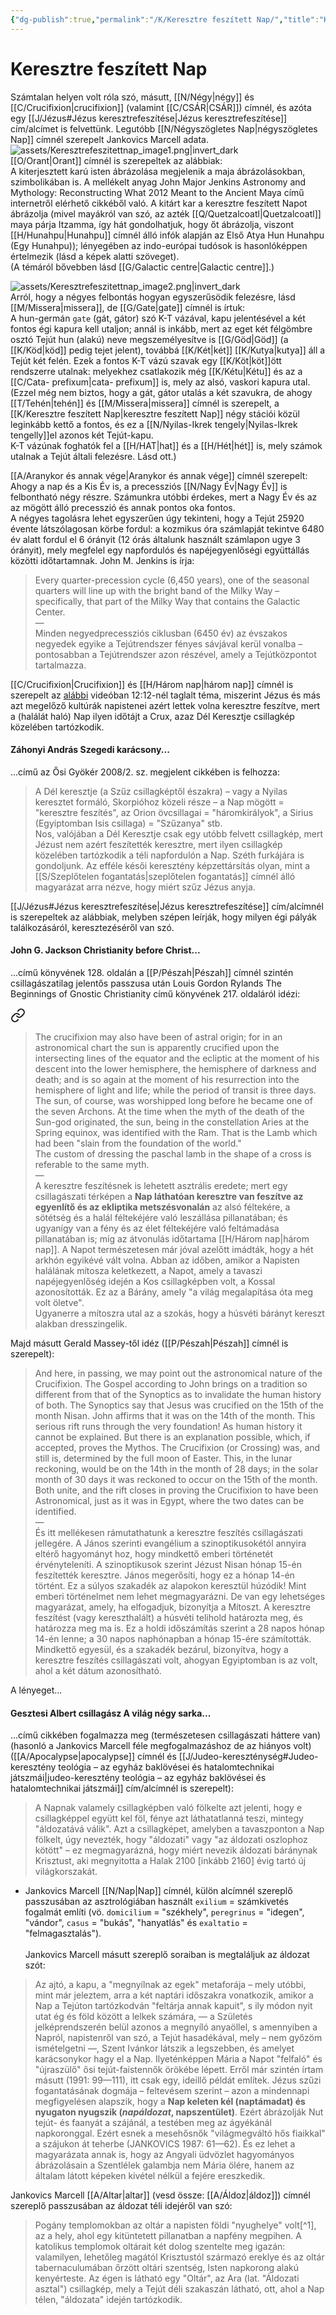 ```yaml
---
{"dg-publish":true,"permalink":"/K/Keresztre feszített Nap/","title":"Keresztre feszített Nap","tags":["containstransclusions","Englishtexttranslated"],"created":"2025-03-13T03:43","updated":"2025-06-08T01:02"}
---
```



# Keresztre feszített Nap

Számtalan helyen volt róla szó, másutt, [[N/Négy\|négy]] és [[C/Crucifixion\|crucifixion]] (valamint [[C/CSÁR\|CSÁR]]) címnél, és azóta egy [[J/Jézus#Jézus keresztrefeszítése\|Jézus keresztrefeszítése]] cím/alcímet is felvettünk. Legutóbb [[N/Négyszögletes Nap\|négyszögletes Nap]] címnél szerepelt Jankovics Marcell adata.  
![assets/Keresztrefeszitettnap_image1.png|invert_dark](/img/user/K/assets/Keresztrefeszitettnap_image1.png)  
[[O/Orant\|Orant]] címnél is szerepeltek az alábbiak:  
A kiterjesztett karú isten ábrázolása megjelenik a maja ábrázolásokban, szimbolikában is. A mellékelt anyag John Major Jenkins Astronomy and Mythology: Reconstructing What 2012 Meant to the Ancient Maya című internetről elérhető cikkéből való. A kitárt kar a keresztre feszített Napot ábrázolja (mivel mayákról van szó, az azték [[Q/Quetzalcoatl\|Quetzalcoatl]] maya párja Itzamma, így hát gondolhatjuk, hogy őt ábrázolja, viszont [[H/Hunahpu\|Hunahpu]] címnél álló infók alapján az Első Atya Hun Hunahpu (Egy Hunahpu)); lényegében az indo-európai tudósok is hasonlóképpen értelmezik (lásd a képek alatti szöveget).  
(A témáról bővebben lásd [[G/Galactic centre\|Galactic centre]].)  

![assets/Keresztrefeszitettnap_image2.png|invert_dark](/img/user/K/assets/Keresztrefeszitettnap_image2.png)  
Arról, hogy a négyes felbontás hogyan egyszerűsödik felezésre, lásd [[M/Missera\|missera]], de [[G/Gate\|gate]] címnél is írtuk:  
A hun-germán `gate` (gát, gátor) szó K-T vázával, kapu jelentésével a két fontos égi kapura kell utaljon; annál is inkább, mert az eget két félgömbre osztó Tejút hun (alakú) neve megszemélyesítve is [[G/Göd\|Göd]] (a [[K/Köd\|köd]] pedig tejet jelent), továbbá [[K/Két\|két]] [[K/Kutya\|kutya]] áll a Tejút két felén. Ezek a fontos K-T vázú szavak egy [[K/Köt\|köt]]ött rendszerre utalnak: melyekhez csatlakozik még [[K/Kétu\|Kétu]] és az a [[C/Cata- prefixum\|cata- prefixum]] is, mely az alsó, vaskori kapura utal.  
(Ezzel még nem biztos, hogy a gát, gátor utalás a két szavukra, de ahogy [[T/Tehén\|tehén]] és [[M/Missera\|missera]] címnél is szerepelt, a [[K/Keresztre feszített Nap\|keresztre feszített Nap]] négy stációi közül leginkább kettő a fontos, és ez a [[N/Nyilas-Ikrek tengely\|Nyilas-Ikrek tengelly]]el azonos két Tejút-kapu.  
K-T vázúnak foghatók fel a [[H/HAT\|hat]] és a [[H/Hét\|hét]] is, mely számok utalnak a Tejút általi felezésre. Lásd ott.)  

[[A/Aranykor és annak vége\|Aranykor és annak vége]] címnél szerepelt:  
Ahogy a nap és a Kis Év is, a precessziós [[N/Nagy Év\|Nagy Év]] is felbontható négy részre. Számunkra utóbbi érdekes, mert a Nagy Év és az az mögött álló precesszió és annak pontos oka fontos.  
A négyes tagolásra lehet egyszerűen úgy tekinteni, hogy a Tejút 25920 évente látszólagosan körbe fordul: a kozmikus óra számlapját tekintve 6480 év alatt fordul el 6 órányit (12 órás általunk használt számlapon ugye 3 órányit), mely megfelel egy napfordulós és napéjegyenlőségi együttállás közötti időtartamnak. John M. Jenkins is írja:  
> Every quarter-precession cycle (6,450 years), one of the seasonal quarters will line up with the bright band of the Milky Way – specifically, that part of the Milky Way that contains the Galactic Center.  
> —  
> Minden negyedprecessziós ciklusban (6450 év) az évszakos negyedek egyike a Tejútrendszer fényes sávjával kerül vonalba – pontosabban a Tejútrendszer azon részével, amely a Tejútközpontot tartalmazza.  

[[C/Crucifixion\|Crucifixion]] és [[H/Három nap\|három nap]] címnél is szerepelt az [alábbi](https://youtu.be/Hp-NEJ0Sipw) videóban 12:12-nél taglalt téma, miszerint Jézus és más azt megelőző kultúrák napistenei azért lettek volna keresztre feszítve, mert a (halálát haló) Nap ilyen időtájt a Crux, azaz Dél Keresztje csillagkép közelében tartózkodik.  

#### Záhonyi András Szegedi karácsony...

...című az Ősi Gyökér 2008/2. sz. megjelent cikkében is felhozza:  
> A Dél keresztje (a Szűz csillagképtől északra) – vagy a Nyilas keresztet formáló, Skorpióhoz közeli része – a Nap mögött = "keresztre feszítés", az Orion övcsillagai = "háromkirályok", a Sirius (Egyiptomban Isis csillaga) = "Szűzanya" stb.  
> Nos, valójában a Dél Keresztje csak egy utóbb felvett csillagkép, mert Jézust nem azért feszítették keresztre, mert ilyen csillagkép közelében tartózkodik a téli napfordulón a Nap. Széth furkájára is gondoljunk. Az efféle késői keresztény képzettársítás olyan, mint a [[S/Szeplőtelen fogantatás\|szeplőtelen fogantatás]] címnél álló magyarázat arra nézve, hogy miért szűz Jézus anyja.  

[[J/Jézus#Jézus keresztrefeszítése\|Jézus keresztrefeszítése]] cím/alcímnél is szerepeltek az alábbiak, melyben szépen leírják, hogy milyen égi pályák találkozásáról, keresztezéséről van szó.  

#### John G. Jackson Christianity before Christ...

...című könyvének 128. oldalán a [[P/Pészah\|Pészah]] címnél szintén csillagászatilag jelentős passzusa után Louis Gordon Rylands The Beginnings of Gnostic Christianity című könyvének 217. oldaláról idézi:  

<div class="transclusion internal-embed is-loaded"><a class="markdown-embed-link" href="/B/Bárány/#3iz93h" aria-label="Open link"><svg xmlns="http://www.w3.org/2000/svg" width="24" height="24" viewBox="0 0 24 24" fill="none" stroke="currentColor" stroke-width="2" stroke-linecap="round" stroke-linejoin="round" class="svg-icon lucide-link"><path d="M10 13a5 5 0 0 0 7.54.54l3-3a5 5 0 0 0-7.07-7.07l-1.72 1.71"></path><path d="M14 11a5 5 0 0 0-7.54-.54l-3 3a5 5 0 0 0 7.07 7.07l1.71-1.71"></path></svg></a><div class="markdown-embed">



> The crucifixion may also have been of astral origin; for in an astronomical chart the sun is apparently crucified upon the intersecting lines of the equator and the ecliptic at the moment of his descent into the lower hemisphere, the hemisphere of darkness and death; and is so again at the moment of his resurrection into the hemisphere of light and life; while the period of transit is three days. The sun, of course, was worshipped long before he became one of the seven Archons. At the time when the myth of the death of the Sun-god originated, the sun, being in the constellation Aries at the Spring equinox, was identified with the Ram. That is the Lamb which had been "slain from the foundation of the world."  
> The custom of dressing the paschal lamb in the shape of a cross is referable to the same myth.  
> —  
> A keresztre feszítésnek is lehetett asztrális eredete; mert egy csillagászati térképen a **Nap láthatóan keresztre van feszítve az egyenlítő és az ekliptika metszésvonalán** az alsó féltekére, a sötétség és a halál féltekéjére való leszállása pillanatában; és ugyanígy van a fény és az élet féltekéjére való feltámadása pillanatában is; míg az átvonulás időtartama [[H/Három nap\|három nap]]. A Napot természetesen már jóval azelőtt imádták, hogy a hét arkhón egyikévé vált volna. Abban az időben, amikor a Napisten halálának mítosza keletkezett, a Napot, amely a tavaszi napéjegyenlőség idején a Kos csillagképben volt, a Kossal azonosították. Ez az a Bárány, amely "a világ megalapítása óta meg volt öletve".  
> Ugyanerre a mítoszra utal az a szokás, hogy a húsvéti bárányt kereszt alakban dresszingelik.  


</div></div>


Majd másutt Gerald Massey-től idéz ([[P/Pészah\|Pészah]] címnél is szerepelt):  
> And here, in passing, we may point out the astronomical nature of the Crucifixion. The Gospel according to John brings on a tradition so different from that of the Synoptics as to invalidate the human history of both. The Synoptics say that Jesus was crucified on the 15th of the month Nisan. John affirms that it was on the 14th of the month. This serious rift runs through the very foundation! As human history it cannot be explained. But there is an explanation possible, which, if accepted, proves the Mythos. The Crucifixion (or Crossing) was, and still is, determined by the full moon of Easter. This, in the lunar reckoning, would be on the 14th in the month of 28 days; in the solar month of 30 days it was reckoned to occur on the 15th of the month. Both unite, and the rift closes in proving the Crucifixion to have been Astronomical, just as it was in Egypt, where the two dates can be identified.  
> —  
> És itt mellékesen rámutathatunk a keresztre feszítés csillagászati jellegére. A János szerinti evangélium a szinoptikusokétól annyira eltérő hagyományt hoz, hogy mindkettő emberi történetét érvényteleníti. A szinoptikusok szerint Jézust Nisan hónap 15-én feszítették keresztre. János megerősíti, hogy ez a hónap 14-én történt. Ez a súlyos szakadék az alapokon keresztül húzódik! Mint emberi történelmet nem lehet megmagyarázni. De van egy lehetséges magyarázat, amely, ha elfogadjuk, bizonyítja a Mítoszt. A keresztre feszítést (vagy kereszthalált) a húsvéti telihold határozta meg, és határozza meg ma is. Ez a holdi időszámítás szerint a 28 napos hónap 14-én lenne; a 30 napos naphónapban a hónap 15-ére számították. Mindkettő egyesül, és a szakadék bezárul, bizonyítva, hogy a keresztre feszítés csillagászati volt, ahogyan Egyiptomban is az volt, ahol a két dátum azonosítható.  

A lényeget...

#### Gesztesi Albert csillagász A világ négy sarka...  

...című cikkében fogalmazza meg (természetesen csillagászati háttere van) (hasonló a Jankovics Marcell féle megfogalmazáshoz de az hiányos volt) ([[A/Apocalypse\|apocalypse]] címnél és [[J/Judeo-kereszténység#Judeo-keresztény teológia – az egyház baklövései és hatalomtechnikai játszmái\|judeo-keresztény teológia – az egyház baklövései és hatalomtechnikai játszmái]] cím/alcímnél is szerepelt):  
> A Napnak valamely csillagképben való fölkelte azt jelenti, hogy e csillagképpel együtt kel föl, fénye azt láthatatlanná teszi, mintegy "áldozatává válik". Azt a csillagképet, amelyben a tavaszponton a Nap fölkelt, úgy nevezték, hogy "áldozati" vagy "az áldozati oszlophoz kötött" – ez megmagyarázná, hogy miért nevezik áldozati báránynak Krisztust, aki megnyitotta a Halak 2100 \[inkább 2160\] évig tartó új világkorszakát.  
- Jankovics Marcell [[N/Nap\|Nap]] címnél, külön alcímnél szereplő passzusában az asztrológiában használt `exilium` = számkivetés fogalmát említi (vö. `domicilium` = "székhely", `peregrinus` = "idegen", "vándor", `casus` = "bukás", "hanyatlás" és `exaltatio` = "felmagasztalás"). <br/>  
Jankovics Marcell másutt szereplő soraiban is megtaláljuk az áldozat szót:  
> Az ajtó, a kapu, a "megnyílnak az egek" metaforája – mely utóbbi, mint már jeleztem, arra a két naptári időszakra vonatkozik, amikor a Nap a Tejúton tartózkodván "feltárja annak kapuit", s ily módon nyit utat ég és föld között a lelkek számára, — a Születés jelképrendszerén belül azonos a megnyíló anyaöllel, s amennyiben a Napról, napistenről van szó, a Tejút hasadékával, mely – nem győzöm ismételgetni —, Szent Ivánkor látszik a legszebben, és amelyet karácsonykor hagy el a Nap. Ilyeténképpen Mária a Napot "felfaló" és "újraszülő" ősi tejút-faistennők örökébe lépett. Erről már szintén írtam másutt (1991: 99—111), itt csak egy, ideillő példát említek. Jézus szűzi fogantatásának dogmája – feltevésem szerint – azon a mindennapi megfigyelésen alapszik, hogy a **Nap keleten kél (naptámadat) és nyugaton nyugszik (*napáldozat*, napszentület)**. Ezért ábrázolják Nut tejút- és faanyát a szájánál, a testében meg az ágyékánál napkoronggal. Ezért esnek a mesehősnők "világmegváltó hős fiaikkal" a szájukon át teherbe (JANKOVICS 1987: 61—62). És ez lehet a magyarázata annak is, hogy az Angyali üdvözlet hagyományos ábrázolásain a Szentlélek galambja nem Mária ölére, hanem az általam látott képeken kivétel nélkül a fejére ereszkedik.  

Jankovics Marcell [[A/Altar\|altar]] (vesd össze: [[A/Áldoz\|áldoz]]) címnél szereplő passzusában az áldozat téli idejéről van szó:  
> Pogány templomokban az oltár a napisten földi "nyughelye" volt[^1], az a hely, ahol egy kitüntetett pillanatban a napfény megpihen. A katolikus templomok oltárait két dolog szentelte meg igazán: valamilyen, lehetőleg magától Krisztustól származó ereklye és az oltár tabernaculumában őrzött oltári szentség, Isten napkorong alakú kenyérteste. Az égen is látható egy "Oltár", az Ara (lat. "Áldozati asztal") csillagkép, mely a Tejút déli szakaszán látható, ott, ahol a Nap télen, "áldozata" idején tartózkodik.  